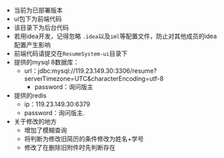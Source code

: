 - 当前为已部署版本
- ui包下为前端代码
- 该目录下为后台代码
- 若用idea开发，记得忽略 `.idea`以及`iml`等配置文件，防止对其他成员的idea配置产生影响
- 前端代码请提交在`ResumeSystem-ui`目录下
- 提供的mysql 8数据库：
    - url：jdbc:mysql://119.23.149.30:3306/resume?serverTimezone=UTC&characterEncoding=utf-8
      - password：询问版主
- 提供的redis
    - ip：119.23.149.30:6379
    - password：询问版主.
- 关于修改的地方
    - 增加了模糊查询
    - 将判断为修改旧简历的条件修改为姓名+学号
    - 修改了在删除旧附件时先判断存在
